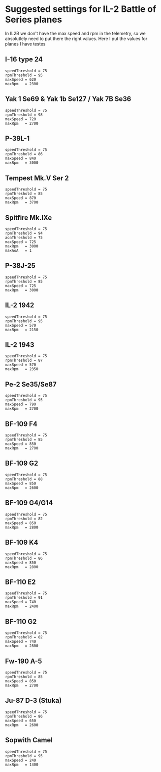 # Suggested settings for IL-2 Battle of Series planes

In IL2B we don't have the max speed and rpm in the telemetry, so we absolutlely need to put there the right values. Here I put the values for planes I have testes

## I-16 type 24

```
speedThreshold = 75
rpmThreshold = 95
maxSpeed = 620
maxRpm   = 2300
```


## Yak 1 Se69 & Yak 1b Se127 / Yak 7B Se36

```
speedThreshold = 75
rpmThreshold = 98
maxSpeed = 720
maxRpm   = 2700
```

## P-39L-1

```
speedThreshold = 75
rpmThreshold = 86
maxSpeed = 840
maxRpm   = 3000
```

## Tempest Mk.V Ser 2

```
speedThreshold = 75
rpmThreshold = 85
maxSpeed = 870
maxRpm   = 3700
```

## Spitfire Mk.IXe

```
speedThreshold = 75
rpmThreshold = 94
aoaThreshold = 75
maxSpeed = 725
maxRpm   = 3000
maxAoA   = 1
```

## P-38J-25

```
speedThreshold = 75
rpmThreshold = 85
maxSpeed = 725
maxRpm   = 3000
```

## IL-2 1942

```
speedThreshold = 75
rpmThreshold = 95
maxSpeed = 570
maxRpm   = 2150
```

## IL-2 1943

```
speedThreshold = 75
rpmThreshold = 87
maxSpeed = 570
maxRpm   = 2350
```

## Pe-2 Se35/Se87

```
speedThreshold = 75
rpmThreshold = 95
maxSpeed = 790
maxRpm   = 2700
```

## BF-109 F4

```
speedThreshold = 75
rpmThreshold = 85
maxSpeed = 850
maxRpm   = 2700
```

## BF-109 G2

```
speedThreshold = 75
rpmThreshold = 88
maxSpeed = 850
maxRpm   = 2600
```

## BF-109 G4/G14

```
speedThreshold = 75
rpmThreshold = 82
maxSpeed = 850
maxRpm   = 2800
```

## BF-109 K4

```
speedThreshold = 75
rpmThreshold = 86
maxSpeed = 850
maxRpm   = 2800
```

## BF-110 E2

```
speedThreshold = 75
rpmThreshold = 91
maxSpeed = 740
maxRpm   = 2400
```

## BF-110 G2

```
speedThreshold = 75
rpmThreshold = 82
maxSpeed = 740
maxRpm   = 2800
```

## Fw-190 A-5

```
speedThreshold = 75
rpmThreshold = 85
maxSpeed = 850
maxRpm   = 2700
```

## Ju-87 D-3 (Stuka)

```
speedThreshold = 75
rpmThreshold = 86
maxSpeed = 650
maxRpm   = 2600
```

## Sopwith Camel

```
speedThreshold = 75
rpmThreshold = 95
maxSpeed = 240
maxRpm   = 1400
```

